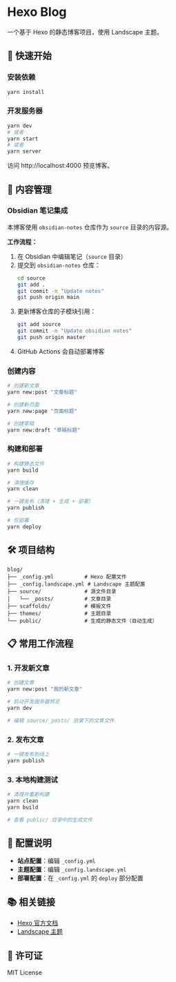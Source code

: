 # Hexo Blog

一个基于 Hexo 的静态博客项目，使用 Landscape 主题。

## 🚀 快速开始

### 安装依赖
```bash
yarn install
```

### 开发服务器
```bash
yarn dev
# 或者
yarn start
# 或者
yarn server
```

访问 http://localhost:4000 预览博客。

## 📝 内容管理

### Obsidian 笔记集成
本博客使用 `obsidian-notes` 仓库作为 `source` 目录的内容源。

**工作流程：**
1. 在 Obsidian 中编辑笔记（`source` 目录）
2. 提交到 `obsidian-notes` 仓库：
   ```bash
   cd source
   git add .
   git commit -m "Update notes"
   git push origin main
   ```
3. 更新博客仓库的子模块引用：
   ```bash
   git add source
   git commit -m "Update obsidian notes"
   git push origin master
   ```
4. GitHub Actions 会自动部署博客

### 创建内容
```bash
# 创建新文章
yarn new:post "文章标题"

# 创建新页面
yarn new:page "页面标题"

# 创建草稿
yarn new:draft "草稿标题"
```

### 构建和部署
```bash
# 构建静态文件
yarn build

# 清理缓存
yarn clean

# 一键发布（清理 + 生成 + 部署）
yarn publish

# 仅部署
yarn deploy
```

## 🛠️ 项目结构

```
blog/
├── _config.yml          # Hexo 配置文件
├── _config.landscape.yml # Landscape 主题配置
├── source/              # 源文件目录
│   └── _posts/          # 文章目录
├── scaffolds/           # 模板文件
├── themes/              # 主题目录
└── public/              # 生成的静态文件（自动生成）
```

## 📋 常用工作流程

### 1. 开发新文章
```bash
# 创建文章
yarn new:post "我的新文章"

# 启动开发服务器预览
yarn dev

# 编辑 source/_posts/ 目录下的文章文件
```

### 2. 发布文章
```bash
# 一键发布到线上
yarn publish
```

### 3. 本地构建测试
```bash
# 清理并重新构建
yarn clean
yarn build

# 查看 public/ 目录中的生成文件
```

## 🔧 配置说明

- **站点配置**：编辑 `_config.yml`
- **主题配置**：编辑 `_config.landscape.yml`
- **部署配置**：在 `_config.yml` 的 `deploy` 部分配置

## 📚 相关链接

- [Hexo 官方文档](https://hexo.io/zh-cn/docs/)
- [Landscape 主题](https://github.com/hexojs/hexo-theme-landscape)

## 📄 许可证

MIT License
